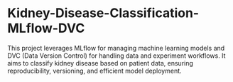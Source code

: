 # Kidney-Disease-Classification-MLflow-DVC
This project leverages MLflow for managing machine learning models and DVC (Data Version Control) for handling data and experiment workflows. It aims to classify kidney disease based on patient data, ensuring reproducibility, versioning, and efficient model deployment.
